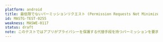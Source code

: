```yaml
---
platform: android
title: 最低限でないパーミッションリクエスト (Permission Requests Not Minimized)
id: MASTG-TEST-0255
weakness: MASWE-0117
status: draft
note: このテストではアプリがプライバシーを保護する代替手段を持つパーミッションを要求しているかどうかをチェックします。
---
```

